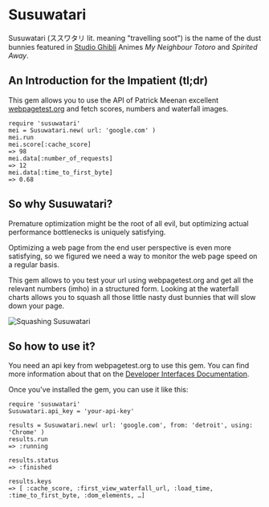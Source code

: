 Susuwatari
===

Susuwatari (ススワタリ lit. meaning "travelling soot") is the name of the dust bunnies featured in [Studio Ghibli](http://en.wikipedia.org/wiki/Studio_Ghibli) Animes _My Neighbour Totoro_ and _Spirited Away_. 


An Introduction for the Impatient (tl;dr)
---

This gem allows you to use the API of Patrick Meenan excellent [webpagetest.org](http://www.webpagetest.org) and fetch scores, numbers and waterfall images.

    require 'susuwatari'
    mei = Susuwatari.new( url: 'google.com' )
    mei.run
    mei.score[:cache_score]
    => 98
    mei.data[:number_of_requests]
    => 12
    mei.data[:time_to_first_byte]
    => 0.68


So why Susuwatari?
---

Premature optimization might be the root of all evil, but optimizing actual performance bottlenecks is uniquely satisfying. 

Optimizing a web page from the end user perspective is even more satisfying, so we figured we need a way to monitor the web page speed on a regular basis. 

This gem allows to you test your url using webpagetest.org and get all the relevant numbers (imho) in a structured form. Looking at the waterfall charts allows you to squash all those little nasty dust bunnies that will slow down your page.

![Squashing Susuwatari](http://dl.dropbox.com/u/3878602/ToShare/lk6r97NoeA1qzgeh8o1_500.gif "Squashing Susuwatari")

So how to use it?
---
You need an api key from webpagetest.org to use this gem. You can find more information about that on the [Developer Interfaces Documentation](https://sites.google.com/a/webpagetest.org/docs/advanced-features). 

Once you've installed the gem, you can use it like this:

    require 'susuwatari'
    Susuwatari.api_key = 'your-api-key'

    results = Susuwatari.new( url: 'google.com', from: 'detroit', using: 'Chrome' )
    results.run
    => :running

	results.status
    => :finished

    results.keys
    => [ :cache_score, :first_view_waterfall_url, :load_time, :time_to_first_byte, :dom_elements, …]


